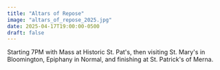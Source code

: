 ```yaml
---
title: "Altars of Repose"
image: "altars_of_repose_2025.jpg"
date: 2025-04-17T19:00:00-0500
draft: false
---
```


Starting 7PM with Mass at Historic St. Pat's, then visiting St. Mary's in Bloomington, Epiphany in Normal, and finishing at St. Patrick's of Merna.